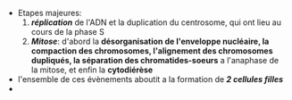 - Etapes majeures:
  1) ***réplication*** de l'ADN et la duplication du centrosome, qui ont lieu au cours de la phase S
  2) ***Mitose***: d'abord la **désorganisation de l'enveloppe nucléaire, la compaction des chromosomes, l'alignement des chromosomes dupliqués, la séparation des chromatides-soeurs** a l'anaphase de la mitose, et enfin la **cytodiérèse**
- l'ensemble de ces évènements aboutit a la formation de ***2 cellules filles***
-